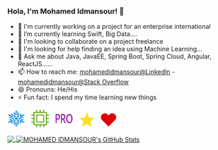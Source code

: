 ### Hola, I'm Mohamed Idmansour!  👋

- 🔭 I'm currently working on a project for an enterprise international
- 🌱 I’m currently learning Swift, Big Data.... 
- 👯 I'm looking to collaborate on a project freelance
- 🤔 I'm looking for help finding an idea using Machine Learning...
- 💬 Ask me about Java, JavaEE, Spring Boot, Spring Cloud, Angular, ReactJS......
- 📫 How to reach me: [mohamedidmansour@LinkedIn](https://www.linkedin.com/in/mohamedidmansour/) - [mohamedidmansour@Stack Overflow](https://stackoverflow.com/users/15393582/mohamed-idmansour)
- 😄 Pronouns: He/His
- ⚡ Fun fact: I spend my time learning new things
<p><a href='https://archiveprogram.github.com/'><img src='https://raw.githubusercontent.com/acervenky/animated-github-badges/master/assets/acbadge.gif' width='40' height='40'></a> <a href='https://docs.github.com/en/developers'><img src='https://raw.githubusercontent.com/acervenky/animated-github-badges/master/assets/devbadge.gif' width='40' height='40'></a> <a href='https://github.com/pricing'><img src='https://raw.githubusercontent.com/acervenky/animated-github-badges/master/assets/pro.gif' width='40' height='40'></a> <a href='https://stars.github.com/'><img src='https://raw.githubusercontent.com/acervenky/animated-github-badges/master/assets/starbadge.gif' width='35' height='35'></a> <a href='https://docs.github.com/en/github/supporting-the-open-source-community-with-github-sponsors'><img src='https://raw.githubusercontent.com/acervenky/animated-github-badges/master/assets/sponsorbadge.gif' width='35' height='35'></a> </p>
<a href="https://github.com/mohamedidmansour/mohamedidmansour">
  <img align="center" src="https://github-readme-stats.vercel.app/api/top-langs/?username=mohamedidmansour&hide=css,html&theme=prussian" />
</a>
<a href="https://github.com/mohamedidmansour/mohamedidmansour">
  <img align="center" src="https://github-readme-stats.vercel.app/api?username=mohamedidmansour&show_icons=true&line_height=27&count_private=true&theme=prussian" alt="MOHAMED IDMANSOUR's GitHub Stats" />
</a>
